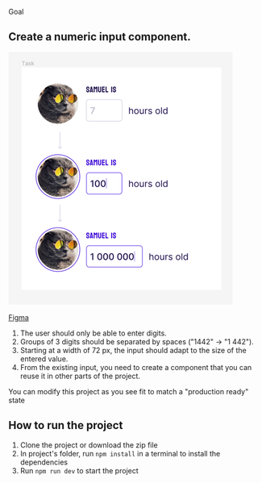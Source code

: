 Goal
## Create a numeric input component.



![figma Preview](./public/img.png)

[Figma](https://www.figma.com/file/OcyCt22I1Ha3fgLzGi0ZZy/Front-end-UI-Task?type=design&node-id=1-4&mode=design&t=ZzZ3vo84xwZ6uxJF-0)

1. The user should only be able to enter digits.
2. Groups of 3 digits should be separated by spaces ("1442" → "1 442").
3. Starting at a width of 72 px, the input should adapt to the size of the entered value.
4. From the existing input, you need to create a component that you can reuse it in other parts of the
project.

You can modify this project as you see fit to match a "production ready" state

## How to run the project
1. Clone the project or download the zip file
2. In project's folder, run `npm install` in a terminal to install the dependencies
3. Run `npm run dev` to start the project
